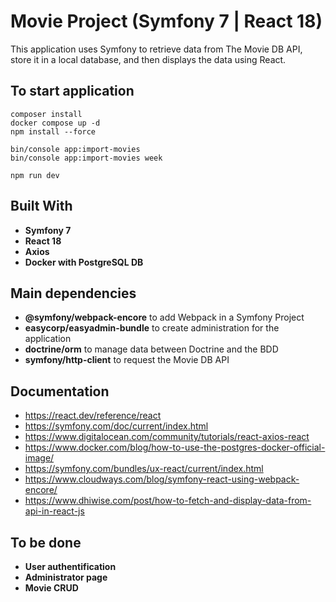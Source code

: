 # Movie Project (Symfony 7 | React 18)

This application uses Symfony to retrieve data from The Movie DB API, store it in a local database, and then displays the data using React.

## To start application

```
composer install
docker compose up -d
npm install --force

bin/console app:import-movies
bin/console app:import-movies week

npm run dev
```

## Built With

* **Symfony 7**
* **React 18**
* **Axios**
* **Docker with PostgreSQL DB**

## Main dependencies

* **@symfony/webpack-encore** to add Webpack in a Symfony Project
* **easycorp/easyadmin-bundle** to create administration for the application
* **doctrine/orm** to manage data between Doctrine and the BDD
* **symfony/http-client** to request the Movie DB API

## Documentation

* https://react.dev/reference/react
* https://symfony.com/doc/current/index.html
* https://www.digitalocean.com/community/tutorials/react-axios-react
* https://www.docker.com/blog/how-to-use-the-postgres-docker-official-image/
* https://symfony.com/bundles/ux-react/current/index.html
* https://www.cloudways.com/blog/symfony-react-using-webpack-encore/
* https://www.dhiwise.com/post/how-to-fetch-and-display-data-from-api-in-react-js

## To be done
* **User authentification**
* **Administrator page**
* **Movie CRUD**